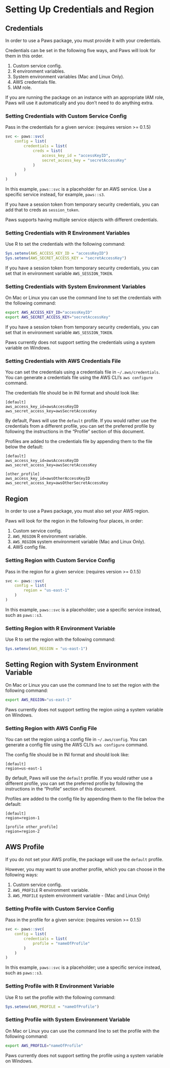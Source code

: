 # Setting Up Credentials and Region

## Credentials

In order to use a Paws package, you must provide it with your
credentials.

Credentials can be set in the following five ways, and Paws will look
for them in this order.

1.  Custom service config.
2.  R environment variables.
3.  System environment variables (Mac and Linux Only).
4.  AWS credentials file.
5.  IAM role.

If you are running the package on an instance with an appropriate IAM
role, Paws will use it automatically and you don’t need to do anything
extra.

### Setting Credentials with Custom Service Config

Pass in the credentials for a given service: (requires version >= 0.1.5) 

``` r
svc <- paws::svc(
    config = list(
        credentials = list(
            creds = list(
                access_key_id = "accessKeyID",
                secret_access_key = "secretAccessKey"
            )
        )
    )
)
```

In this example, `paws::svc` is a placeholder for an AWS service. Use a
specific service instead, for example, `paws::s3`.

If you have a session token from temporary security credentials, you
can add that to creds as `session_token`.

Paws supports having multiple service objects with different credentials.

### Setting Credentials with R Environment Variables

Use R to set the credentials with the following command:

``` r
Sys.setenv(AWS_ACCESS_KEY_ID = "accessKeyID")
Sys.setenv(AWS_SECRET_ACCESS_KEY = "secretAccessKey")
```

If you have a session token from temporary security credentials, you
can set that in environment variable `AWS_SESSION_TOKEN`.

### Setting Credentials with System Environment Variables

On Mac or Linux you can use the command line to set the credentials with
the following command:

``` bash
export AWS_ACCESS_KEY_ID="accessKeyID"
export AWS_SECRET_ACCESS_KEY="secretAccessKey"
```

If you have a session token from temporary security credentials, you
can set that in environment variable `AWS_SESSION_TOKEN`.

Paws currently does not support setting the credentials using a system
variable on Windows.

### Setting Credentials with AWS Credentials File

You can set the credentials using a credentials file in
`~/.aws/credentials`. You can generate a credentials file using the AWS
CLI’s `aws configure` command.

The credentials file should be in INI format and should look like:

    [default]
    aws_access_key_id=awsAccessKeyID
    aws_secret_access_key=awsSecretAccessKey

By default, Paws will use the `default` profile. If you would rather use
the credentials from a different profile, you can set the preferred
profile by following the instructions in the “Profile” section of this
document.

Profiles are added to the credentials file by appending them to the file
below the default:

    [default]
    aws_access_key_id=awsAccessKeyID
    aws_secret_access_key=awsSecretAccessKey
    
    [other_profile]
    aws_access_key_id=awsOtherAccessKeyID
    aws_secret_access_key=awsOtherSecretAccessKey

## Region

In order to use a Paws package, you must also set your AWS region.

Paws will look for the region in the following four places, in order:

1.  Custom service config.
2.  `AWS_REGION` R environment variable.
3.  `AWS_REGION` system environment variable (Mac and Linux Only).
4.  AWS config file.

### Setting Region with Custom Service Config

Pass in the region for a given service: (requires version >= 0.1.5) 

``` r
svc <- paws::svc(
    config = list(
        region = "us-east-1"
    )
)
```

In this example, `paws::svc` is a placeholder; use a specific service instead,
such as `paws::s3`.

### Setting Region with R Environment Variable

Use R to set the region with the following command:

``` r
Sys.setenv(AWS_REGION = "us-east-1")
```

## Setting Region with System Environment Variable

On Mac or Linux you can use the command line to set the region with the
following command:

``` bash
export AWS_REGION="us-east-1"
```

Paws currently does not support setting the region using a system
variable on Windows.

### Setting Region with AWS Config File

You can set the region using a config file in `~/.aws/config`. You can
generate a config file using the AWS CLI’s `aws configure` command.

The config file should be in INI format and should look like:

    [default]
    region=us-east-1

By default, Paws will use the `default` profile. If you would rather use
a different profile, you can set the preferred profile by following the
instructions in the “Profile” section of this document.

Profiles are added to the config file by appending them to the file
below the default:

    [default]
    region=region-1
    
    [profile other_profile]
    region=region-2

## AWS Profile

If you do not set your AWS profile, the package will use the `default`
profile.

However, you may want to use another profile, which you can choose in
the following ways:

1.  Custom service config.
2.  `AWS_PROFILE` R environment variable.
3.  `AWS_PROFILE` system environment variable - (Mac and Linux Only)

### Setting Profile with Custom Service Config

Pass in the profile for a given service: (requires version >= 0.1.5) 

``` r
svc <- paws::svc(
    config = list(
        credentials = list(
            profile = "nameOfProfile"
        )
    )
)
```

In this example, `paws::svc` is a placeholder; use a specific service instead,
such as `paws::s3`.

### Setting Profile with R Environment Variable

Use R to set the profile with the following command:

``` r
Sys.setenv(AWS_PROFILE = "nameOfProfile")
```

### Setting Profile with System Environment Variable

On Mac or Linux you can use the command line to set the profile with the
following command:

``` bash
export AWS_PROFILE="nameOfProfile"
```

Paws currently does not support setting the profile using a system
variable on Windows.
